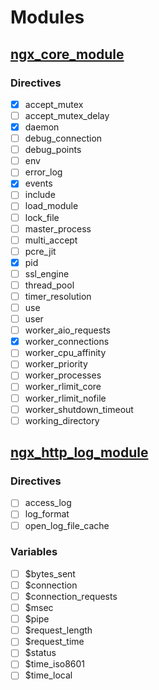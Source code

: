 # Modules

## [ngx_core_module](https://nginx.org/en/docs/ngx_core_module.html)

### Directives

* [x] accept_mutex
* [ ] accept_mutex_delay
* [x] daemon
* [ ] debug_connection
* [ ] debug_points
* [ ] env
* [ ] error_log
* [x] events
* [ ] include
* [ ] load_module
* [ ] lock_file
* [ ] master_process
* [ ] multi_accept
* [ ] pcre_jit
* [x] pid
* [ ] ssl_engine
* [ ] thread_pool
* [ ] timer_resolution
* [ ] use
* [ ] user
* [ ] worker_aio_requests
* [x] worker_connections
* [ ] worker_cpu_affinity
* [ ] worker_priority
* [ ] worker_processes
* [ ] worker_rlimit_core
* [ ] worker_rlimit_nofile
* [ ] worker_shutdown_timeout
* [ ] working_directory

## [ngx_http_log_module](https://nginx.org/en/docs/http/ngx_http_log_module.html)

### Directives

* [ ] access_log
* [ ] log_format
* [ ] open_log_file_cache

### Variables

* [ ] $bytes_sent
* [ ] $connection
* [ ] $connection_requests
* [ ] $msec
* [ ] $pipe
* [ ] $request_length
* [ ] $request_time
* [ ] $status
* [ ] $time_iso8601
* [ ] $time_local
